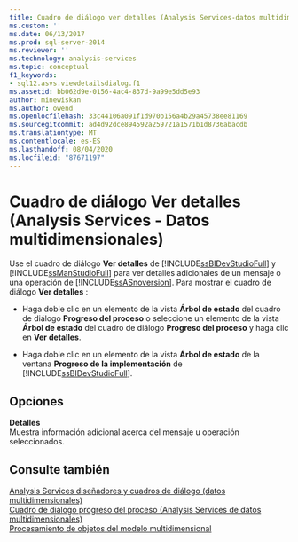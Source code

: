 ```yaml
---
title: Cuadro de diálogo ver detalles (Analysis Services-datos multidimensionales) | Microsoft Docs
ms.custom: ''
ms.date: 06/13/2017
ms.prod: sql-server-2014
ms.reviewer: ''
ms.technology: analysis-services
ms.topic: conceptual
f1_keywords:
- sql12.asvs.viewdetailsdialog.f1
ms.assetid: bb062d9e-0156-4ac4-837d-9a99e5dd5e93
author: minewiskan
ms.author: owend
ms.openlocfilehash: 33c44106a091f1d970b156a4b29a45738ee81169
ms.sourcegitcommit: ad4d92dce894592a259721a1571b1d8736abacdb
ms.translationtype: MT
ms.contentlocale: es-ES
ms.lasthandoff: 08/04/2020
ms.locfileid: "87671197"
---
```

# <a name="view-details-dialog-box-analysis-services---multidimensional-data"></a>Cuadro de diálogo Ver detalles (Analysis Services - Datos multidimensionales)
  Use el cuadro de diálogo **Ver detalles** de [!INCLUDE[ssBIDevStudioFull](../includes/ssbidevstudiofull-md.md)] y [!INCLUDE[ssManStudioFull](../includes/ssmanstudiofull-md.md)] para ver detalles adicionales de un mensaje o una operación de [!INCLUDE[ssASnoversion](../includes/ssasnoversion-md.md)]. Para mostrar el cuadro de diálogo **Ver detalles** :  
  
-   Haga doble clic en un elemento de la vista **Árbol de estado** del cuadro de diálogo **Progreso del proceso** o seleccione un elemento de la vista **Árbol de estado** del cuadro de diálogo **Progreso del proceso** y haga clic en **Ver detalles**.  
  
-   Haga doble clic en un elemento de la vista **Árbol de estado** de la ventana **Progreso de la implementación** de [!INCLUDE[ssBIDevStudioFull](../includes/ssbidevstudiofull-md.md)].  
  
## <a name="options"></a>Opciones  
 **Detalles**  
 Muestra información adicional acerca del mensaje u operación seleccionados.  
  
## <a name="see-also"></a>Consulte también  
 [Analysis Services diseñadores y cuadros de diálogo &#40;datos multidimensionales&#41;](analysis-services-designers-and-dialog-boxes-multidimensional-data.md)   
 [Cuadro de diálogo progreso del proceso &#40;Analysis Services de datos multidimensionales&#41;](process-progress-dialog-box-analysis-services-multidimensional-data.md)   
 [Procesamiento de objetos del modelo multidimensional](multidimensional-models/processing-a-multidimensional-model-analysis-services.md)  
  
  
